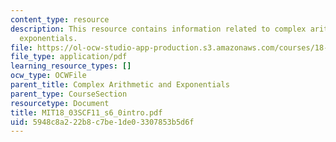```yaml
---
content_type: resource
description: This resource contains information related to complex arithmetic and
  exponentials.
file: https://ol-ocw-studio-app-production.s3.amazonaws.com/courses/18-03sc-differential-equations-fall-2011/5948c8a222b8c7be1de03307853b5d6f_MIT18_03SCF11_s6_0intro.pdf
file_type: application/pdf
learning_resource_types: []
ocw_type: OCWFile
parent_title: Complex Arithmetic and Exponentials
parent_type: CourseSection
resourcetype: Document
title: MIT18_03SCF11_s6_0intro.pdf
uid: 5948c8a2-22b8-c7be-1de0-3307853b5d6f
---
```

